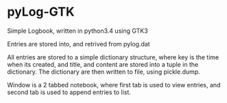 # pyLog-GTK
Simple Logbook, written in python3.4 using GTK3


Entries are stored into, and retrived from pylog.dat

All entries are stored to a simple dictionary structure, where key is the time when its created, and title, and content are stored into a tuple in the dictionary. The dictionary are then written to file, using pickle.dump.

Window is a 2 tabbed notebook, where first tab is used to view entries, and second tab is used to append entries to list.
